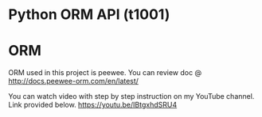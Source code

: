 # Python ORM API (t1001)

# ORM
ORM used in this project is peewee.
You can review doc @ http://docs.peewee-orm.com/en/latest/


You can watch video with step by step instruction on my YouTube channel.  Link provided below.
https://youtu.be/IBtgxhdSRU4
